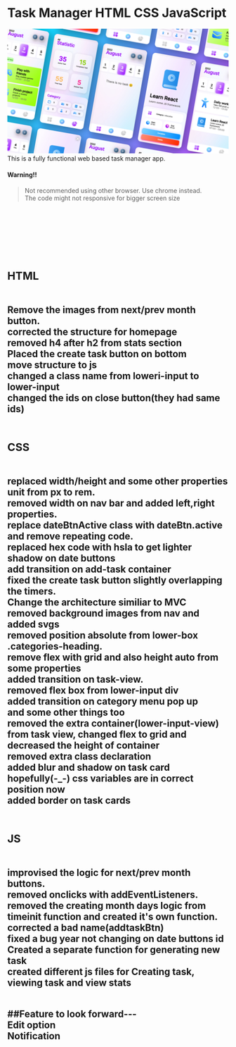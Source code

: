 # Task Manager HTML CSS JavaScript
![Thumbnail](img/cover.png)
This is a fully functional web based task manager app.
#### Warning!!
>Not recommended using other browser. Use chrome instead.
</br>The code might not responsive for bigger screen size

<br>
<br>
<br>

<h2><Changelogs---</h2><br>
<h3>HTML</h3><br>
Remove the images from next/prev month button.<br>
corrected the structure for homepage<br>
removed h4 after h2 from stats section <br>
Placed the create task button on bottom <br>
move structure to js <br>
changed a class name from loweri-input to lower-input<br>
changed the ids on close button(they had same ids) <br>
<br>

<h3>CSS</h3><br>
replaced width/height and some other properties unit from px to rem.<br>
removed width on nav bar and added left,right properties.<br>
replace dateBtnActive class with dateBtn.active and remove repeating code.<br>
replaced hex code with hsla to get lighter shadow on date buttons<br>
add transition on add-task container<br>
fixed the create task button slightly overlapping the timers.<br>
Change the architecture similiar to MVC <br>
removed background images from nav and added svgs<br>
removed position absolute from lower-box .categories-heading.<br>
remove flex with grid and also height auto from some properties<br>
added transition on task-view.<br>
removed flex box from lower-input div<br>
added transition on category menu pop up<br>
and some other things too <br>
removed the extra container(lower-input-view) from task view, changed flex to grid and decreased the height of container<br>
removed extra class declaration<br>
added blur and shadow on task card <br>
hopefully(-_-) css variables are in correct position now<br>
added border on task cards <br>
<br>

<h3>JS</h3><br>
improvised the logic for next/prev month buttons.<br>
removed onclicks with addEventListeners.<br>
removed the creating month days logic from timeinit function and created it's own function.<br>
corrected a bad name(addtaskBtn)<br>
fixed a bug year not changing on date buttons id<br>
Created a separate function for generating new task <br>
created different js files for Creating task, viewing task and view stats<br>
<br>

##Feature to look forward---<br>
Edit option <br>
Notification <br>

